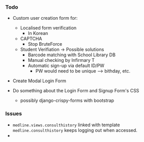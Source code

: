 ### Todo

- Custom user creation form for:
   - Localised form verification
        - In Korean
   - CAPTCHA
        - Stop BruteForce
   - Student Verifiation -> Possible solutions
        - Barcode matching with School Library DB
        - Manual checking by Infirmary T
        - Automatic sign-up via default ID/PW
            - PW would need to be unique --> bithday, etc.
        

- Create Modal Login Form
- Do something about the Login Form and Signup Form's CSS
    - possibly django-crispy-forms with bootstrap

### Issues

- `medline.views.consulthistory` linked with template `medline.consulthistory` keeps logging out when accessed.
-  